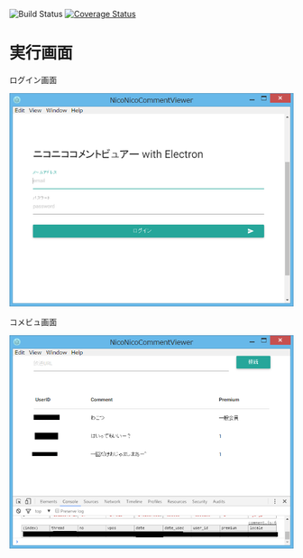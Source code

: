 ![Build Status](https://travis-ci.org/ferretdayo/CommentViewer.svg?branch=master)
[![Coverage Status](https://coveralls.io/repos/github/ferretdayo/CommentViewer/badge.svg?branch=master)](https://coveralls.io/github/ferretdayo/CommentViewer?branch=master)
# 実行画面

ログイン画面

![ログイン画面](./readme/comment2.png)

コメビュ画面

![コメビュ画面](./readme/comment.png)

